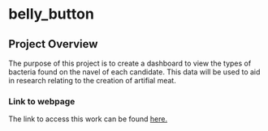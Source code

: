 # belly_button

## Project Overview 
The purpose of this project is to create a dashboard to view the types of bacteria found on the navel of each candidate. This data will be used to aid in research relating to the creation of artifial meat. 

### Link to webpage
The link to access this work can be found [here.](https://dwright68.github.io/belly_button/)
